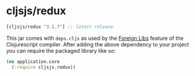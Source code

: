 # cljsjs/redux

[](dependency)
```clojure
[cljsjs/redux "3.1.7"] ;; latest release
```
[](/dependency)

This jar comes with `deps.cljs` as used by the [Foreign Libs][flibs] feature
of the Clojurescript compiler. After adding the above dependency to your project
you can require the packaged library like so:

```clojure
(ns application.core
  (:require cljsjs.redux))
```

[flibs]: https://github.com/clojure/clojurescript/wiki/Packaging-Foreign-Dependencies
